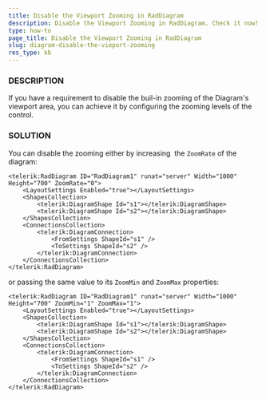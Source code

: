 ```yaml
---
title: Disable the Viewport Zooming in RadDiagram
description: Disable the Viewport Zooming in RadDiagram. Check it now!
type: how-to
page_title: Disable the Viewport Zooming in RadDiagram
slug: diagram-disable-the-vieport-zooming
res_type: kb
---
```



### DESCRIPTION

If you have a requirement to disable the buil-in zooming of the Diagram's viewport areа, you can achieve it by configuring the zooming levels of the control.

### SOLUTION

You can disable the zooming either by increasing  the `ZoomRate` of the diagram:

````ASP.NET
<telerik:RadDiagram ID="RadDiagram1" runat="server" Width="1000" Height="700" ZoomRate="0">
    <LayoutSettings Enabled="true"></LayoutSettings>
    <ShapesCollection>
        <telerik:DiagramShape Id="s1"></telerik:DiagramShape>
        <telerik:DiagramShape Id="s2"></telerik:DiagramShape>
    </ShapesCollection>
    <ConnectionsCollection>
        <telerik:DiagramConnection>
            <FromSettings ShapeId="s1" />
            <ToSettings ShapeId="s2" />
        </telerik:DiagramConnection>
    </ConnectionsCollection>
</telerik:RadDiagram>
````


or passing the same value to its `ZoomMin` and `ZoomMax` properties:

````ASP.NET
<telerik:RadDiagram ID="RadDiagram1" runat="server" Width="1000" Height="700" ZoomMin="1" ZoomMax="1">
    <LayoutSettings Enabled="true"></LayoutSettings>
    <ShapesCollection>
        <telerik:DiagramShape Id="s1"></telerik:DiagramShape>
        <telerik:DiagramShape Id="s2"></telerik:DiagramShape>
    </ShapesCollection>
    <ConnectionsCollection>
        <telerik:DiagramConnection>
            <FromSettings ShapeId="s1" />
            <ToSettings ShapeId="s2" />
        </telerik:DiagramConnection>
    </ConnectionsCollection>
</telerik:RadDiagram>
````

